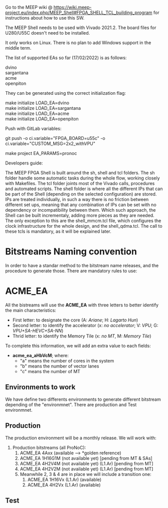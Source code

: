 Go to the MEEP wiki @ https://wiki.meep-project.eu/index.php/MEEP_Shell#FPGA_SHELL_TCL_building_program for instructions about how 
to use this SW.

The MEEP Shell needs to be used with Vivado 2021.2. The board files for U280/U55C doesn't need to be installed.

It only works on Linux. There is no plan to add Windows support in the middle term. 

The list of supported EAs so far (17/02/2022) is as follows:

dvino\
sargantana\
acme\
openpiton

They can be generated using the correct initialization flag:

make initialize LOAD_EA=dvino\
make initialize LOAD_EA=sargantana\
make initialize LOAD_EA=acme\
make initialize LOAD_EA=openpiton

Push with GitLab variables:

git push -o ci.variable="FPGA_BOARD=u55c" -o ci.variable="CUSTOM_MSG=2x2_withVPU"

make project EA_PARAMS=pronoc


Developers guide:

The MEEP FPGA Shell is built around the sh, shell and tcl folders. The sh folder 
handle some automatic tasks during the whole flow, working closely with Makefiles. The tcl folder joints most of the Vivado calls, procedures and automated scripts. The shell folder is where all the different IPs that can be part of the Shell (depending on the selected configuration) are stored. 
IPs are treated individually, in such a way there is no friction between different
set ups, meaning that any combination of IPs can be set with no dependency
or incompatibility between them. Which such approach, the Shell can be built 
incrementaly, adding more pieces as they are needed. The only exception to this 
are the shell_mmcm.tcl file, which configures the clock infrastructure for the 
whole design, and the shell_qdma.tcl. The call to these tcls is mandatory, as it 
will be explained later. 

# Bitstreams Naming convention

In order to have a standar method to the bitstream name releases, and the procedure to generate those. There are mandatory rules to use:

# ACME_EA

All the bistreams will use the **ACME_EA** with three letters to better identify the main characteristics:

* First letter: to designate the core (A: *Ariane*; H: *Lagarto Hun*)
* Second letter: to identify the accelerator (x: *no accelerator*; V: *VPU*; G: *VPU+SA-HEVC+SA-NN*)
* Thrid letter: to identify the Memory Tile (x: *no MT*, M: *Memory Tile*)

To complete this information, we will add an extra value to each fields:

* **acme_ea_aHbVcM**; where:  
  - "a" means the number of cores in the system
  - "b" means the number of vector lanes
  - "c" means the number of MT
## Environments to work

We have define two differents environments to generate different bitstream depending of the "environmnet". There are production and Test environmnet.
## Production

The production environment will be a monthly release. We will work with:

1. Production bitstreams (all ProNoC): 
    1. ACME_EA 4Axx (available --> *golden reference)
    2. ACME_EA 1H16G1M (not available yet) [pending from MT & SAs]
    3. ACME_EA 4H2V4M (not available yet) (L1.Ar) [pending from MT]
    4. ACME_EA 4H2V2M (not available yet) (L1.Ar) [pending from MT]
    5. Meanwhile 2, 3 & 4 are in place we will include a transition one: 
        1. ACME_EA 1H16Vx (L1.Ar) (available)
        2. ACME_EA 4H2Vx (L1.Ar) (available)


## Test 